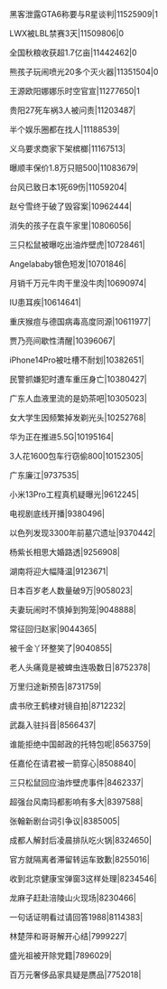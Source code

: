 黑客泄露GTA6称要与R星谈判|11525909|1

LWX被LBL禁赛3天|11509806|0

全国秋粮收获超1.7亿亩|11442462|0

熊孩子玩闹喷光20多个灭火器|11351504|0

王源欧阳娜娜乐时空官宣|11277650|1

贵阳27死车祸3人被问责|11203487|

半个娱乐圈都在找人|11188539|

义乌要求商家下架槟榔|11167513|

曝顺丰保价1.8万只赔500|11083679|

台风已致日本1死69伤|11059204|

赵兮雪终于破了毁容案|10962444|

消失的孩子在袁午家里|10806056|

三只松鼠被曝吃出油炸壁虎|10728461|

Angelababy银色短发|10701846|

月销千万元牛肉干里没牛肉|10690974|

IU患耳疾|10614641|

重庆猴痘与德国病毒高度同源|10611977|

贾乃亮间歇性清醒|10396067|

iPhone14Pro被吐槽不耐划|10382651|

民警抓嫌犯时遭车重压身亡|10380427|

广东人血液里流的是奶茶吧|10305023|

女大学生因频繁掉发剃光头|10252768|

华为正在推进5.5G|10195164|

3人花1600包车行窃偷800|10152305|

广东廉江|9737535|

小米13Pro工程真机疑曝光|9612245|

电视剧底线开播|9380496|

以色列发现3300年前墓穴遗址|9370442|

杨紫长相思大婚路透|9256908|

湖南将迎大幅降温|9123671|

日本百岁老人数量破9万|9058023|

夫妻玩闹时不慎掉到狗笼|9048888|

常征回归赵家|9044365|

被千金丫环整笑了|9040855|

老人头痛竟是被蜱虫连吸数日|8752378|

万里归途新预告|8731759|

虞书欣王鹤棣对镜自拍|8712232|

武磊入驻抖音|8566437|

谁能拒绝中国邮政的托特包呢|8563759|

任嘉伦在请君被一箭穿心|8508840|

三只松鼠回应油炸壁虎事件|8462337|

超强台风南玛都影响有多大|8397588|

张翰新剧台词引争议|8385005|

成都人解封后凌晨排队吃火锅|8324650|

官方就隔离者滞留转运车致歉|8255016|

收到北京健康宝弹窗3这样处理|8234546|

龙麻子赶赴涪陵山火现场|8230466|

一句话证明看过请回答1988|8114383|

林楚萍和哥哥解开心结|7999227|

盛光祖被开除党籍|7896029|

百万元奢侈品家具疑是赝品|7752018|

